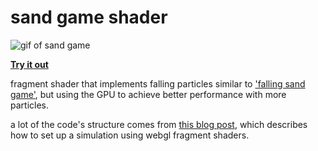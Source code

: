 # sand game shader

![gif of sand game](./sand-demo.gif)

[**Try it out**](https://m4ym4y.github.io/falling-sand-shader/)

fragment shader that implements falling particles similar to ['falling sand
game'](https://boredhumans.com/falling_sand.php), but using the GPU to achieve
better performance with more particles.


a lot of the code's structure comes from [this blog post](https://nullprogram.com/blog/2014/06/10),
which describes how to set up a simulation using webgl fragment shaders.
